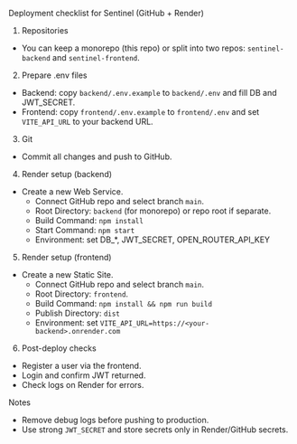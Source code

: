 Deployment checklist for Sentinel (GitHub + Render)

1) Repositories
- You can keep a monorepo (this repo) or split into two repos: `sentinel-backend` and `sentinel-frontend`.

2) Prepare .env files
- Backend: copy `backend/.env.example` to `backend/.env` and fill DB and JWT_SECRET.
- Frontend: copy `frontend/.env.example` to `frontend/.env` and set `VITE_API_URL` to your backend URL.

3) Git
- Commit all changes and push to GitHub.

4) Render setup (backend)
- Create a new Web Service.
  - Connect GitHub repo and select branch `main`.
  - Root Directory: `backend` (for monorepo) or repo root if separate.
  - Build Command: `npm install`
  - Start Command: `npm start`
  - Environment: set DB_*, JWT_SECRET, OPEN_ROUTER_API_KEY

5) Render setup (frontend)
- Create a new Static Site.
  - Connect GitHub repo and select branch `main`.
  - Root Directory: `frontend`.
  - Build Command: `npm install && npm run build`
  - Publish Directory: `dist`
  - Environment: set `VITE_API_URL=https://<your-backend>.onrender.com`

6) Post-deploy checks
- Register a user via the frontend.
- Login and confirm JWT returned.
- Check logs on Render for errors.

Notes
- Remove debug logs before pushing to production.
- Use strong `JWT_SECRET` and store secrets only in Render/GitHub secrets.
